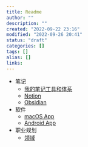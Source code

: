 ```yaml
---
title: Readme
author: ""
description: ""
created: "2022-09-22 23:16"
modified: "2022-09-26 20:41"
status: "draft"
categories: []
tags: []
alias: []
links: 
---
```


- 笔记
    - [我的笔记工具和体系](我的笔记工具和体系.md)
    - [Notion](Notion/Notion.md)
    - [Obsidian](Obsidian/Obsidian.md)
- 软件
    - [macOS App](../areas/CS/Software/macOS%20App.md)
    - [Android App](../areas/CS/Software/Android%20App.md)
- 职业规划
    - [领域](../thoughts/领域.md)